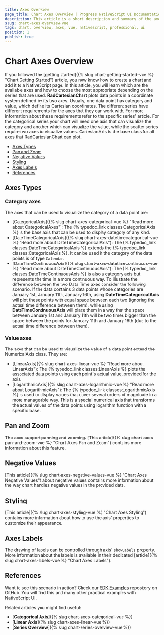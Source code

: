 ```yaml
---
title: Axes Overview
page_title: Chart Axes Overview | Progress NativeScript UI Documentation
description: This article is a short description and summary of the axes supported by Telerik Chart for NativeScript.
slug: chart-axes-overview-vue
tags: chart, overview, axes, vue, nativescript, professional, ui
position: 1
publish: true
---
```


# Chart Axes Overview

If you followed the [getting started]({% slug chart-getting-started-vue %} "Chart Getting Started") article, you now know how to create a chart and add it to a NativeScript page. In this article, you will learn which are the available axes and how to choose the most appropriate depending on the series that are used. **RadCartesianChart** plots data points in a coordinate system defined by its two axes. Usually, one data point has category and value, which define its Cartesian coordinates. The different series have different requirements for the axes that they can work with. For more information about these requirements refer to the specific series' article. For the categorical series your chart will need one axis that can visualize the category and another which can visualize the value, while the scatter series require two axes to visualize values. CartesianAxis is the base class for all axes that RadCartesianChart can plot.

* [Axes Types](#axes-types)
* [Pan and Zoom](#pan-and-zoom)
* [Negative Values](#negative-values)
* [Styling](#styling)
* [Axes Labels](#axes-labels)
* [References](#references)

## Axes Types

### Category axes

The axes that can be used to visualize the category of a data point are:

* [CategoricalAxis]({% slug chart-axes-categorical-vue %} "Read more about CategoricalAxes"): The {% typedoc_link classes:CategoricalAxis %} is the base axis that can be used to display category of any kind.
* [DateTimeCategoricalAxis]({% slug chart-axes-datetimecategorical-vue %} "Read more about DateTimeCategoricalAxis"): The {% typedoc_link classes:DateTimeCategoricalAxis %} extends the {% typedoc_link classes:CategoricalAxis %}. It can be used if the category of the data points is of type `Calendar`.
* [DateTimeContinuousAxis]({% slug chart-axes-datetimecontinuous-vue %} "Read more about DateTimeContinuousAxis"): The {% typedoc_link classes:DateTimeContinuousAxis %} is also a category axis but represents the time in a more continuous way. To illustrate the difference between the two Data Time axes consider the following scenario. If the data contains 3 data points whose categories are January 1st, January 11th, January 16th, using **DateTimeCategoricalAxis** will plot these points with equal space between each two (ignoring the actual time difference between them), while using **DateTimeContinuousAxis** will place them in a way that the space between January 1st and January 11th will be two times bigger than the space between the points for January 11th and January 16th (due to the actual time difference between them).

### Value axes

The axes that can be used to visualize the value of a data point extend the NumericalAxis class. They are:

* [LinearAxis]({% slug chart-axes-linear-vue %} "Read more about LinearAxis"): The {% typedoc_link classes:LinearAxis %} plots the associated data points using each point's actual value, provided for the axis.
* [LogarithmicAxis]({% slug chart-axes-logarithmic-vue %} "Read more about LogarithmicAxis"): The {% typedoc_link classes:LogarithmicAxis %} is used to display values that cover several orders of magnitude in a more manageable way. This is a special numerical axis that transforms the actual values of the data points using logarithm function with a specific base.

## Pan and Zoom

The axes support panning and zooming. [This article]({% slug chart-axes-pan-and-zoom-vue %} "Chart Axes Pan and Zoom") contains more information about this feature.

## Negative Values

[This article]({% slug chart-axes-negative-values-vue %} "Chart Axes Negative Values") about negative values contains more information about the way chart handles negative values in the provided data.

## Styling

[This article]({% slug chart-axes-styling-vue %} "Chart Axes Styling") contains more information about how to use the axis' properties to customize their appearance.

## Axes Labels

The drawing of labels can be controlled through axis' `showLabels` property. More information about the labels is available in their dedicated [article]({% slug chart-axes-labels-vue %} "Chart Axes Labels").

## References

Want to see this scenario in action?
Check our [SDK Examples](https://github.com/NativeScript/nativescript-ui-samples-vue) repository on GitHub. You will find this and many other practical examples with NativeScript UI.

Related articles you might find useful:

* [**Categorical Axis**]({% slug chart-axes-categorical-vue %})
* [**Linear Axis**]({% slug chart-axes-linear-vue %})
* [**Series Overview**]({% slug chart-series-overview-vue %})
